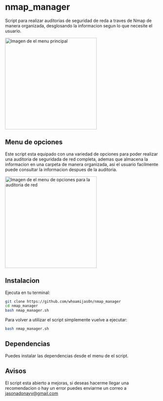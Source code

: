 # nmap_manager
Script para realizar auditorias de seguridad de reda a traves de Nmap de manera organizada, desglosando la informacion segun lo que necesite el usuario.

<img src="menu1.jpeg)" alt="Imagen de el menu principal" width="300">


## Menu de opciones
Este script esta equipado con una variedad de opciones para poder realizar una auditoria de seguridada de red completa, ademas que almacena la informacion
en una carpeta de manera organizada, asi el usuario facilmente puede consultar la informacion despues de la auditoria.

<img src="menu2.jpeg)" alt="Imagen de el menu de opciones para la auditoria de red" width="300">

## Instalacion
Ejecuta en tu terminal:
```bash
git clone https://github.com/whoamijas0n/nmap_manager
cd nmap_manager
bash nmap_manager.sh
```
Para volver a utilizar el script simplemente vuelve a ejecutar:
```bash
bash nmap_manager.sh
```
## Dependencias
Puedes instalar las dependencias desde el menu de el script.

## Avisos
El script esta abierto a mejoras, si deseas hacerme llegar una recomendacion o hay un error puedes enviarme un correo a jasonadonayv@gmail.com
